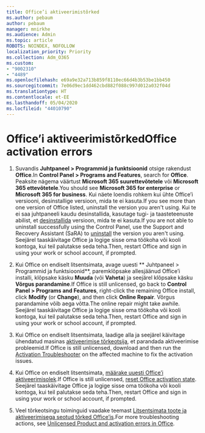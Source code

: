 ```yaml
---
title: Office’i aktiveerimistõrked
ms.author: pebaum
author: pebaum
manager: mnirkhe
ms.audience: Admin
ms.topic: article
ROBOTS: NOINDEX, NOFOLLOW
localization_priority: Priority
ms.collection: Adm_O365
ms.custom:
- "9002310"
- "4489"
ms.openlocfilehash: e69a9e32a713b859f8110ec66d4b3b53be1bb450
ms.sourcegitcommit: 7e06d9ec1dd462cbd882f088c997d012a032f04d
ms.translationtype: HT
ms.contentlocale: et-EE
ms.lasthandoff: 05/04/2020
ms.locfileid: "44010790"
---
```

# <a name="office-activation-errors"></a><span data-ttu-id="2e0b0-102">Office’i aktiveerimistõrked</span><span class="sxs-lookup"><span data-stu-id="2e0b0-102">Office activation errors</span></span>

1. <span data-ttu-id="2e0b0-103">Suvandis **Juhtpaneel > Programmid ja funktsioonid** otsige rakendust **Office**.</span><span class="sxs-lookup"><span data-stu-id="2e0b0-103">In **Control Panel > Programs and Features**, search for **Office**.</span></span> <span data-ttu-id="2e0b0-104">Peaksite nägema väärtust **Microsoft 365 suurettevõtetele** või **Microsoft 365 ettevõtetele**.</span><span class="sxs-lookup"><span data-stu-id="2e0b0-104">You should see **Microsoft 365 for enterprise** or **Microsoft 365 for business**.</span></span> <span data-ttu-id="2e0b0-105">Kui näete loendis rohkem kui ühte Office’i versiooni, desinstallige versioon, mida te ei kasuta.</span><span class="sxs-lookup"><span data-stu-id="2e0b0-105">If you see more than one version of Office listed, uninstall the version you aren't using.</span></span> <span data-ttu-id="2e0b0-106">Kui te ei saa juhtpaneeli kaudu desinstallida, kasutage tugi- ja taasteteenuste abilist, et [desinstallida](https://aka.ms/SARA-OfficeUninstall-Alchemy) versioon, mida te ei kasuta.</span><span class="sxs-lookup"><span data-stu-id="2e0b0-106">If you are not able to uninstall successfully using the Control Panel, use the Support and Recovery Assistant (SaRA) to [uninstall](https://aka.ms/SARA-OfficeUninstall-Alchemy) the version you aren't using.</span></span> <span data-ttu-id="2e0b0-107">Seejärel taaskäivitage Office ja logige sisse oma töökoha või kooli kontoga, kui teil palutakse seda teha.</span><span class="sxs-lookup"><span data-stu-id="2e0b0-107">Then, restart Office and sign in using your work or school account, if prompted.</span></span> 

2. <span data-ttu-id="2e0b0-108">Kui Office on endiselt litsentsimata, avage uuesti \*\* Juhtpaneel > Programmid ja funktsioonid\*\*, paremklõpsake allesjäänud Office’i installi, klõpsake käsku **Muuda** (või **Vaheta**) ja seejärel klõpsake käsku **Võrgus parandamine**.</span><span class="sxs-lookup"><span data-stu-id="2e0b0-108">If Office is still unlicensed, go back to **Control Panel > Programs and Features**, right-click the remaining Office install, click **Modify** (or **Change**), and then click **Online Repair**.</span></span> <span data-ttu-id="2e0b0-109">Võrgus parandamine võib aega võtta.</span><span class="sxs-lookup"><span data-stu-id="2e0b0-109">The online repair might take awhile.</span></span> <span data-ttu-id="2e0b0-110">Seejärel taaskäivitage Office ja logige sisse oma töökoha või kooli kontoga, kui teil palutakse seda teha.</span><span class="sxs-lookup"><span data-stu-id="2e0b0-110">Then, restart Office and sign in using your work or school account, if prompted.</span></span> 

3. <span data-ttu-id="2e0b0-111">Kui Office on endiselt litsentsimata, laadige alla ja seejärel käivitage ühendatud masinas [aktiveerimise tõrkeotsija](https://aka.ms/SARA-OfficeActivation-Alchemy), et parandada aktiveerimise probleemid.</span><span class="sxs-lookup"><span data-stu-id="2e0b0-111">If Office is still unlicensed, download and then run the [Activation Troubleshooter](https://aka.ms/SARA-OfficeActivation-Alchemy) on the affected machine to fix the activation issues.</span></span> 

4. <span data-ttu-id="2e0b0-112">Kui Office on endiselt litsentsimata, [määrake uuesti Office’i aktiveerimisolek](https://docs.microsoft.com/office365/troubleshoot/activation/reset-office-365-proplus-activation-state).</span><span class="sxs-lookup"><span data-stu-id="2e0b0-112">If Office is still unlicensed, [reset Office activation state](https://docs.microsoft.com/office365/troubleshoot/activation/reset-office-365-proplus-activation-state).</span></span> <span data-ttu-id="2e0b0-113">Seejärel taaskäivitage Office ja logige sisse oma töökoha või kooli kontoga, kui teil palutakse seda teha.</span><span class="sxs-lookup"><span data-stu-id="2e0b0-113">Then, restart Office and sign in using your work or school account, if prompted.</span></span>  

5. <span data-ttu-id="2e0b0-114">Veel tõrkeotsingu toiminguid vaadake teemast [Litsentsimata toote ja aktiveerimisega seotud tõrked Office’is](https://support.office.com/article/unlicensed-product-and-activation-errors-in-office-0d23d3c0-c19c-4b2f-9845-5344fedc4380).</span><span class="sxs-lookup"><span data-stu-id="2e0b0-114">For more troubleshooting actions, see [Unlicensed Product and activation errors in Office](https://support.office.com/article/unlicensed-product-and-activation-errors-in-office-0d23d3c0-c19c-4b2f-9845-5344fedc4380).</span></span>
